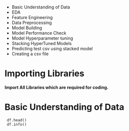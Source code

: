 * Basic Understanding of Data
* EDA
* Feature Engineering
* Data Preprocessing
* Model Building
* Model Performance Check
* Model Hyperparameter tuning
* Stacking HyperTuned Models
* Predicting test csv using stacked model
* Creating a csv file

# Importing Libraries
#### Import All Libraries which are required for coding.

# Basic Understanding of Data
`` df.head()``<br>
`` df.info()``<br>
`` ``
